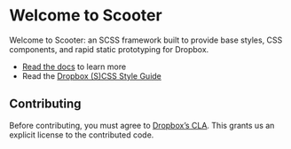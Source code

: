 # Welcome to Scooter

Welcome to Scooter: an SCSS framework built to provide base styles, CSS
components, and rapid static prototyping for Dropbox.

- [Read the docs](http://daneden.github.io/scooter/) to learn more
- Read the [Dropbox (S)CSS Style Guide](https://github.com/dropbox/css-style-guide)

## Contributing

Before contributing, you must agree to [Dropbox’s CLA](https://opensource.dropbox.com/cla/). This grants us an explicit license to the contributed code.
